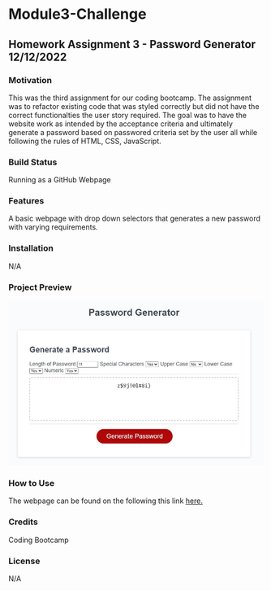 # Module3-Challenge
## Homework Assignment 3 - Password Generator 12/12/2022

### Motivation
This was the third assignment for our coding bootcamp. The assignment was to refactor existing code that was styled correctly but did not have the correct functionalties the user story required. The goal was to have the website work as intended by the acceptance criteria and ultimately generate a password based on passwored criteria set by the user all while following the rules of HTML, CSS, JavaScript.

### Build Status
Running as a GitHub Webpage

### Features
A basic webpage with drop down selectors that generates a new password with varying requirements.

### Installation
N/A

### Project Preview
![alt Preview of WebPage](./assets/images/preview.JPG)
### How to Use
The webpage can be found on the following this link [here.](https://aguilarj5.github.io/Module3-Challenge/)

### Credits
Coding Bootcamp

### License
N/A



